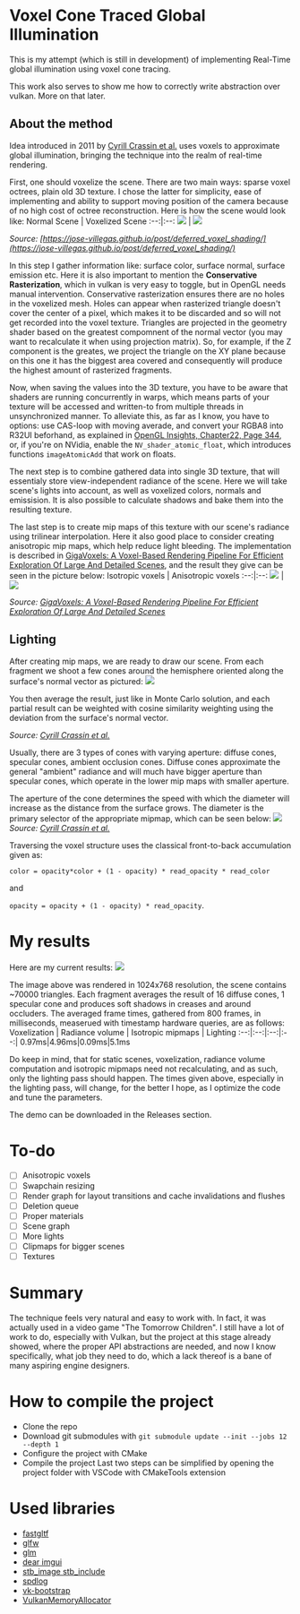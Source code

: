 # Voxel Cone Traced Global Illumination
This is my attempt (which is still in development) of implementing Real-Time global illumination using voxel cone tracing.

This work also serves to show me how to correctly write abstraction over vulkan. More on that later.

## About the method
Idea introduced in 2011 by [Cyrill Crassin et al.](https://research.nvidia.com/sites/default/files/publications/GIVoxels-pg2011-authors.pdf) uses voxels to approximate global illumination, bringing the technique into the realm of real-time rendering.

First, one should voxelize the scene. There are two main ways: sparse voxel octrees, plain old 3D texture. I chose the latter for simplicity, ease of implementing and ability to support moving position of the camera because of no high cost of octree reconstruction. Here is how the scene would look like:
Normal Scene | Voxelized Scene
:--:|:--:
![](readme_images/direct_light.png) | ![](readme_images/voxelized_direct_light.png)

*Source: [https://jose-villegas.github.io/post/deferred_voxel_shading/](https://jose-villegas.github.io/post/deferred_voxel_shading/)*

In this step I gather information like: surface color, surface normal, surface emission etc.
Here it is also important to mention the **Conservative Rasterization**, which in vulkan is very easy to toggle, but in OpenGL needs manual intervention.
Conservative rasterization ensures there are no holes in the voxelized mesh. Holes can appear when rasterized triangle doesn't cover the center of a pixel, which makes it to be discarded and so will not get recorded into the voxel texture. Triangles are projected in the geometry shader based on the greatest compomnent of the normal vector (you may want to recalculate it when using projection matrix). So, for example, if the Z component is the greates, we project the triangle on the XY plane because on this one it has the biggest area covered and consequently will produce the highest amount of rasterized fragments.

Now, when saving the values into the 3D texture, you have to be aware that shaders are running concurrently in warps, which means parts of your texture will be accessed and written-to from multiple threads in unsynchronized manner.
To alleviate this, as far as I know, you have to options:
use CAS-loop with moving averade, and convert your RGBA8 into R32UI beforhand, as explained in [OpenGL Insights, Chapter22, Page 344](https://xeolabs.com/pdfs/OpenGLInsights.pdf), or, if you're on NVidia, enable the `NV_shader_atomic_float`, which introduces functions `imageAtomicAdd` that work on floats.

The next step is to combine gathered data into single 3D texture, that will essentialy store view-independent radiance of the scene. Here we will take scene's lights into account, as well as voxelized colors, normals and emissision. It is also possible to calculate shadows and bake them into the resulting texture.

The last step is to create mip maps of this texture with our scene's radiance using trilinear interpolation. Here it also good place to consider creating anisotropic mip maps, which help reduce light bleeding. The implementation is described in [GigaVoxels: A Voxel-Based Rendering Pipeline For Efficient Exploration Of Large And Detailed Scenes](https://www.researchgate.net/publication/268023043_GigaVoxels_A_Voxel-Based_Rendering_Pipeline_For_Efficient_Exploration_Of_Large_And_Detailed_Scenes), and the result they give can be seen in the picture below:
Isotropic voxels | Anisotropic voxels
:--:|:--:
![](readme_images/isotropic_voxels.png) | ![](readme_images/anisotropic_voxels.png)

*Source: [GigaVoxels: A Voxel-Based Rendering Pipeline For Efficient Exploration Of Large And Detailed Scenes](https://www.researchgate.net/publication/268023043_GigaVoxels_A_Voxel-Based_Rendering_Pipeline_For_Efficient_Exploration_Of_Large_And_Detailed_Scenes)*

## Lighting
After creating mip maps, we are ready to draw our scene.
From each fragment we shoot a few cones around the hemisphere oriented along the surface's normal vector as pictured:
![](readme_images/cones.png)

You then average the result, just like in Monte Carlo solution, and each partial result can be weighted with cosine similarity weighting using the deviation from the surface's normal vector.

*Source: [Cyrill Crassin et al.](https://research.nvidia.com/sites/default/files/publications/GIVoxels-pg2011-authors.pdf)*

Usually, there are 3 types of cones with varying aperture: diffuse cones, specular cones, ambient occlusion cones. Diffuse cones approximate the general "ambient" radiance and will much have bigger aperture than specular cones, which operate in the lower mip maps with smaller aperture.

The aperture of the cone determines the speed with which the diameter will increase as the distance from the surface grows. The diameter is the primary selector of the appropriate mipmap, which can be seen below:
![](readme_images/cone_sampling.png)
*Source: [Cyrill Crassin et al.](https://research.nvidia.com/sites/default/files/publications/GIVoxels-pg2011-authors.pdf)*

Traversing the voxel structure uses the classical front-to-back accumulation given as: 

 `color = opacity*color + (1 - opacity) * read_opacity * read_color`

 and

 `opacity = opacity + (1 - opacity) * read_opacity`.

# My results
Here are my current results:
![](readme_images/result.png)

The image above was rendered in 1024x768 resolution, the scene contains ~70000 triangles. Each fragment averages the result of 16 diffuse cones, 1 specular cone and produces soft shadows in creases and around occluders.
The averaged frame times, gathered from 800 frames, in milliseconds, measerued with timestamp hardware queries, are as follows:
Voxelization | Radiance volume | Isotropic mipmaps | Lighting
:--:|:--:|:--:|:--:|
0.97ms|4.96ms|0.09ms|5.1ms

Do keep in mind, that for static scenes, voxelization, radiance volume computation and isotropic mipmaps need not recalculating, and as such, only the lighting pass should happen. The times given above, especially in the lighting pass, will change, for the better I hope, as I optimize the code and tune the parameters.

The demo can be downloaded in the Releases section.

# To-do
- [ ] Anisotropic voxels
- [ ] Swapchain resizing
- [ ] Render graph for layout transitions and cache invalidations and flushes
- [ ] Deletion queue
- [ ] Proper materials
- [ ] Scene graph
- [ ] More lights
- [ ] Clipmaps for bigger scenes
- [ ] Textures

# Summary
The technique feels very natural and easy to work with. In fact, it was actually used in a video game "The Tomorrow Children". I still have a lot of work to do, especially with Vulkan, but the project at this stage already showed, where the proper API abstractions are needed, and now I know specifically, what job they need to do, which a lack thereof is a bane of many aspiring engine designers.

# How to compile the project
- Clone the repo
- Download git submodules with `git submodule update --init --jobs 12 --depth 1`
- Configure the project with CMake
- Compile the project
Last two steps can be simplified by opening the project folder with VSCode with CMakeTools extension

# Used libraries
- [fastgltf](https://github.com/spnda/fastgltf)
- [glfw](https://github.com/glfw/glfw#head1234)
- [glm](https://github.com/g-truc/glm)
- [dear imgui](https://github.com/ocornut/imgui)
- [stb_image stb_include](https://github.com/nothings/stb)
- [spdlog](https://github.com/gabime/spdlog)
- [vk-bootstrap](https://github.com/charles-lunarg/vk-bootstrap)
- [VulkanMemoryAllocator](https://github.com/GPUOpen-LibrariesAndSDKs/VulkanMemoryAllocator)
